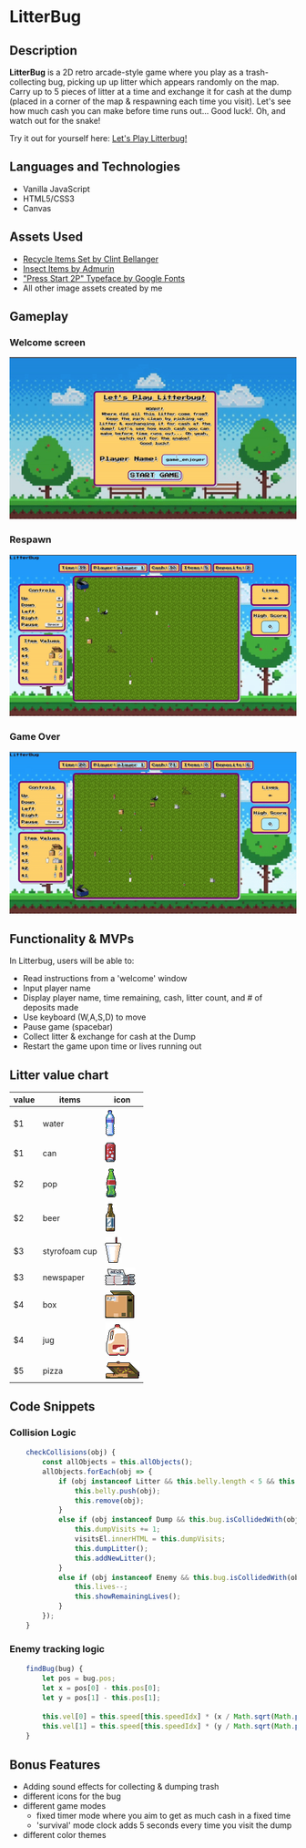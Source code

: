 # LitterBug

## Description

**LitterBug** is a 2D retro arcade-style game where you play as a trash-collecting bug, picking up up litter which appears randomly on the map. Carry up to 5 pieces of litter at a time and exchange it for cash at the dump (placed in a corner of the map & respawning each time you visit). Let's see how much cash you can make before time runs out... Good luck!. Oh, and watch out for the snake!

Try it out for yourself here: [Let's Play Litterbug!](https://wcorona269.github.io/LitterBug/)

## Languages and Technologies
- Vanilla JavaScript
- HTML5/CSS3
- Canvas

## Assets Used
- [Recycle Items Set by Clint Bellanger](https://opengameart.org/content/recycle-items-set)
- [Insect Items by Admurin](https://admurin.itch.io/admurins-insects)
- ["Press Start 2P" Typeface by Google Fonts ](https://fonts.google.com/specimen/Press+Start+2P)
- All other image assets created by me

## Gameplay

### Welcome screen

![](https://github.com/wcorona269/LitterBug/blob/main/images/gifs/welcome.gif)

### Respawn

![](https://github.com/wcorona269/LitterBug/blob/main/images/gifs/respawn.gif)

### Game Over

![](https://github.com/wcorona269/LitterBug/blob/main/images/gifs/end.gif)

## Functionality & MVPs
In Litterbug, users will be able to:

- Read instructions from a 'welcome' window
- Input player name
- Display player name, time remaining, cash, litter count, and # of deposits made
- Use keyboard (W,A,S,D) to move
- Pause game (spacebar)
- Collect litter & exchange for cash at the Dump
- Restart the game upon time or lives running out

## Litter value chart
**value** | **items** | **icon** |
------------- | ------------- | ------------- |
$1  | water |![water](images/litter/water.png)
$1  | can |![can](images/litter/can.png) 
$2  | pop |![soda](images/litter/coke.png) 
$2  | beer |![beer](images/litter/beer.png) 
$3  | styrofoam cup |![styrofoam cup](images/litter/styrocup.png) 
$3  | newspaper |![newspaper](images/litter/news.png) 
$4  | box |![box](images/litter/box.png) 
$4  | jug |![jug](images/litter/jug.png) 
$5  | pizza |![pizza](images/litter/pizza.png) 

## Code Snippets
### Collision Logic
```javascript
    checkCollisions(obj) {
        const allObjects = this.allObjects();
        allObjects.forEach(obj => {
            if (obj instanceof Litter && this.belly.length < 5 && this.bug.isCollidedWith(obj)) {
                this.belly.push(obj);
                this.remove(obj);
            } 
            else if (obj instanceof Dump && this.bug.isCollidedWith(obj) && this.belly.length > 0) {
                this.dumpVisits += 1;
                visitsEl.innerHTML = this.dumpVisits;
                this.dumpLitter();
                this.addNewLitter();
            }
            else if (obj instanceof Enemy && this.bug.isCollidedWith(obj)) {
                this.lives--;
                this.showRemainingLives();
            }
        });
    }
```
### Enemy tracking logic
```javascript
	findBug(bug) {
		let pos = bug.pos;
		let x = pos[0] - this.pos[0];
		let y = pos[1] - this.pos[1];

		this.vel[0] = this.speed[this.speedIdx] * (x / Math.sqrt(Math.pow(x, 2) + Math.pow(y, 2)));
		this.vel[1] = this.speed[this.speedIdx] * (y / Math.sqrt(Math.pow(x, 2) + Math.pow(y, 2)));
	}
```

## Bonus Features
- Adding sound effects for collecting & dumping trash
- different icons for the bug
- different game modes
    - fixed timer mode where you aim to get as much cash in a fixed time
    - 'survival' mode clock adds 5 seconds every time you visit the dump
- different color themes